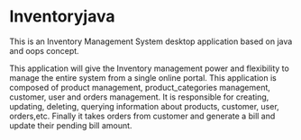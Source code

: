 # Inventoryjava
This is an Inventory Management System desktop application based on java and oops concept.

This application will give the Inventory management power and flexibility to manage the entire system from a single online portal.
This application is composed of product management, product_categories management, customer, user and orders management. It is responsible for creating, updating, deleting, querying information about products, customer, user, orders,etc.
Finally it takes orders from customer and generate a bill and update their pending bill amount.
